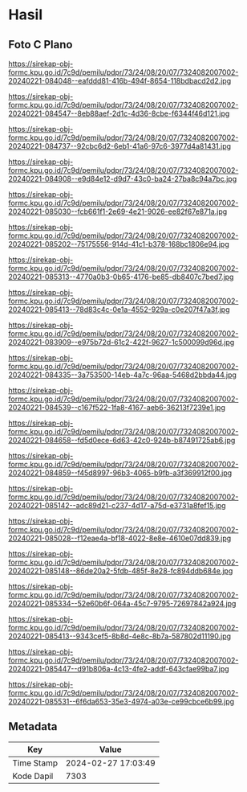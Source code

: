 # Hasil

## Foto C Plano

https://sirekap-obj-formc.kpu.go.id/7c9d/pemilu/pdpr/73/24/08/20/07/7324082007002-20240221-084048--eafddd81-416b-494f-8654-118bdbacd2d2.jpg

https://sirekap-obj-formc.kpu.go.id/7c9d/pemilu/pdpr/73/24/08/20/07/7324082007002-20240221-084547--8eb88aef-2d1c-4d36-8cbe-f6344f46d121.jpg

https://sirekap-obj-formc.kpu.go.id/7c9d/pemilu/pdpr/73/24/08/20/07/7324082007002-20240221-084737--92cbc6d2-6eb1-41a6-97c6-3977d4a81431.jpg

https://sirekap-obj-formc.kpu.go.id/7c9d/pemilu/pdpr/73/24/08/20/07/7324082007002-20240221-084908--e9d84e12-d9d7-43c0-ba24-27ba8c94a7bc.jpg

https://sirekap-obj-formc.kpu.go.id/7c9d/pemilu/pdpr/73/24/08/20/07/7324082007002-20240221-085030--fcb661f1-2e69-4e21-9026-ee82f67e871a.jpg

https://sirekap-obj-formc.kpu.go.id/7c9d/pemilu/pdpr/73/24/08/20/07/7324082007002-20240221-085202--75175556-914d-41c1-b378-168bc1806e94.jpg

https://sirekap-obj-formc.kpu.go.id/7c9d/pemilu/pdpr/73/24/08/20/07/7324082007002-20240221-085313--4770a0b3-0b65-4176-be85-db8407c7bed7.jpg

https://sirekap-obj-formc.kpu.go.id/7c9d/pemilu/pdpr/73/24/08/20/07/7324082007002-20240221-085413--78d83c4c-0e1a-4552-929a-c0e207f47a3f.jpg

https://sirekap-obj-formc.kpu.go.id/7c9d/pemilu/pdpr/73/24/08/20/07/7324082007002-20240221-083909--e975b72d-61c2-422f-9627-1c500099d96d.jpg

https://sirekap-obj-formc.kpu.go.id/7c9d/pemilu/pdpr/73/24/08/20/07/7324082007002-20240221-084335--3a753500-14eb-4a7c-96aa-5468d2bbda44.jpg

https://sirekap-obj-formc.kpu.go.id/7c9d/pemilu/pdpr/73/24/08/20/07/7324082007002-20240221-084539--c167f522-1fa8-4167-aeb6-36213f7239e1.jpg

https://sirekap-obj-formc.kpu.go.id/7c9d/pemilu/pdpr/73/24/08/20/07/7324082007002-20240221-084658--fd5d0ece-6d63-42c0-924b-b87491725ab6.jpg

https://sirekap-obj-formc.kpu.go.id/7c9d/pemilu/pdpr/73/24/08/20/07/7324082007002-20240221-084859--f45d8997-96b3-4065-b9fb-a3f369912f00.jpg

https://sirekap-obj-formc.kpu.go.id/7c9d/pemilu/pdpr/73/24/08/20/07/7324082007002-20240221-085142--adc89d21-c237-4d17-a75d-e3731a8fef15.jpg

https://sirekap-obj-formc.kpu.go.id/7c9d/pemilu/pdpr/73/24/08/20/07/7324082007002-20240221-085028--f12eae4a-bf18-4022-8e8e-4610e07dd839.jpg

https://sirekap-obj-formc.kpu.go.id/7c9d/pemilu/pdpr/73/24/08/20/07/7324082007002-20240221-085148--86de20a2-5fdb-485f-8e28-fc894ddb684e.jpg

https://sirekap-obj-formc.kpu.go.id/7c9d/pemilu/pdpr/73/24/08/20/07/7324082007002-20240221-085334--52e60b6f-064a-45c7-9795-72697842a924.jpg

https://sirekap-obj-formc.kpu.go.id/7c9d/pemilu/pdpr/73/24/08/20/07/7324082007002-20240221-085413--9343cef5-8b8d-4e8c-8b7a-587802d11190.jpg

https://sirekap-obj-formc.kpu.go.id/7c9d/pemilu/pdpr/73/24/08/20/07/7324082007002-20240221-085447--d91b806a-4c13-4fe2-addf-643cfae99ba7.jpg

https://sirekap-obj-formc.kpu.go.id/7c9d/pemilu/pdpr/73/24/08/20/07/7324082007002-20240221-085531--6f6da653-35e3-4974-a03e-ce99cbce6b99.jpg


## Metadata

| Key        | Value               |
| ---------- | ------------------- |
| Time Stamp | 2024-02-27 17:03:49 |
| Kode Dapil | 7303                |




